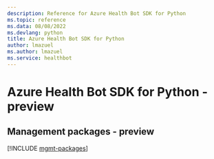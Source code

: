 ```yaml
---
description: Reference for Azure Health Bot SDK for Python
ms.topic: reference
ms.data: 08/08/2022
ms.devlang: python
title: Azure Health Bot SDK for Python
author: lmazuel
ms.author: lmazuel
ms.service: healthbot
---
```

# Azure Health Bot SDK for Python - preview

## Management packages - preview
[!INCLUDE [mgmt-packages](health-bot-mgmt-index.md)]